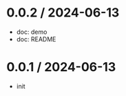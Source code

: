 
0.0.2 / 2024-06-13
==================

* doc: demo
* doc: README

0.0.1 / 2024-06-13
==================

* init
